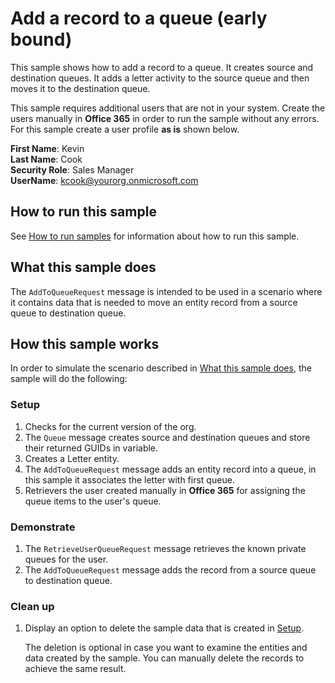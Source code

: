 # Add a record to a queue (early bound)

This sample shows how to add a record to a queue. It creates source and destination queues. It adds a letter activity to the source queue and then moves it to the destination queue.

This sample requires additional users that are not in your system. Create the users manually in **Office 365** in order to run the sample without any errors. For this sample create a user profile **as is** shown below.

**First Name**: Kevin<br/>
**Last Name**: Cook<br/>
**Security Role**: Sales Manager<br/>
**UserName**: kcook@yourorg.onmicrosoft.com<br/>

## How to run this sample

See [How to run samples](../../../README.md) for information about how to run this sample.

## What this sample does

The `AddToQueueRequest` message is intended to be used in a scenario where it contains data that is needed to move an entity record from a source queue to destination queue.

## How this sample works

In order to simulate the scenario described in [What this sample does](#what-this-sample-does), the sample will do the following:

### Setup

1. Checks for the current version of the org.
2. The `Queue` message creates source and destination queues and store their returned GUIDs in variable.
3. Creates a Letter entity.
4. The `AddToQueueRequest` message adds an entity record into a queue, in this sample it associates the letter with first queue.
5. Retrievers the user created manually in **Office 365** for assigning the queue items to the user's queue.

### Demonstrate

1. The `RetrieveUserQueueRequest` message retrieves the known private queues for the user.
2. The `AddToQueueRequest` message adds the record from a source queue to destination queue.

### Clean up

1. Display an option to delete the sample data that is created in [Setup](#setup).

    The deletion is optional in case you want to examine the entities and data created by the sample. You can manually delete the records to achieve the same result.
